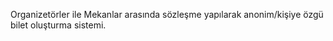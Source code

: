 Organizetörler ile Mekanlar arasında sözleşme yapılarak anonim/kişiye özgü bilet oluşturma sistemi.
